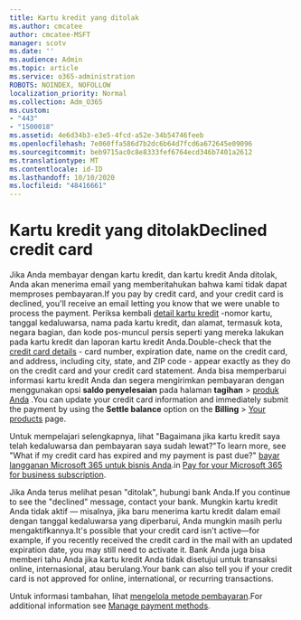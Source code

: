```yaml
---
title: Kartu kredit yang ditolak
ms.author: cmcatee
author: cmcatee-MSFT
manager: scotv
ms.date: ''
ms.audience: Admin
ms.topic: article
ms.service: o365-administration
ROBOTS: NOINDEX, NOFOLLOW
localization_priority: Normal
ms.collection: Adm_O365
ms.custom:
- "443"
- "1500018"
ms.assetid: 4e6d34b3-e3e5-4fcd-a52e-34b54746feeb
ms.openlocfilehash: 7e060ffa586d7b2dc6b64d7fcd6a672645e09096
ms.sourcegitcommit: beb9715ac0c8e8333fef6764ecd346b7401a2612
ms.translationtype: MT
ms.contentlocale: id-ID
ms.lasthandoff: 10/10/2020
ms.locfileid: "48416661"
---
```

# <a name="declined-credit-card"></a><span data-ttu-id="0bf2d-102">Kartu kredit yang ditolak</span><span class="sxs-lookup"><span data-stu-id="0bf2d-102">Declined credit card</span></span>

<span data-ttu-id="0bf2d-103">Jika Anda membayar dengan kartu kredit, dan kartu kredit Anda ditolak, Anda akan menerima email yang memberitahukan bahwa kami tidak dapat memproses pembayaran.</span><span class="sxs-lookup"><span data-stu-id="0bf2d-103">If you pay by credit card, and your credit card is declined, you'll receive an email letting you know that we were unable to process the payment.</span></span> <span data-ttu-id="0bf2d-104">Periksa kembali [detail kartu kredit](https://go.microsoft.com/fwlink/p/?linkid=842054) -nomor kartu, tanggal kedaluwarsa, nama pada kartu kredit, dan alamat, termasuk kota, negara bagian, dan kode pos-muncul persis seperti yang mereka lakukan pada kartu kredit dan laporan kartu kredit Anda.</span><span class="sxs-lookup"><span data-stu-id="0bf2d-104">Double-check that the [credit card details](https://go.microsoft.com/fwlink/p/?linkid=842054) - card number, expiration date, name on the credit card, and address, including city, state, and ZIP code - appear exactly as they do on the credit card and your credit card statement.</span></span> <span data-ttu-id="0bf2d-105">Anda bisa memperbarui informasi kartu kredit Anda dan segera mengirimkan pembayaran dengan menggunakan opsi **saldo penyelesaian** pada halaman **tagihan**  >  [produk Anda](https://go.microsoft.com/fwlink/p/?linkid=842054) .</span><span class="sxs-lookup"><span data-stu-id="0bf2d-105">You can update your credit card information and immediately submit the payment by using the **Settle balance** option on the **Billing** > [Your products](https://go.microsoft.com/fwlink/p/?linkid=842054) page.</span></span>

<span data-ttu-id="0bf2d-106">Untuk mempelajari selengkapnya, lihat "Bagaimana jika kartu kredit saya telah kedaluwarsa dan pembayaran saya sudah lewat?"</span><span class="sxs-lookup"><span data-stu-id="0bf2d-106">To learn more, see "What if my credit card has expired and my payment is past due?"</span></span> <span data-ttu-id="0bf2d-107">[bayar langganan Microsoft 365 untuk bisnis Anda](https://docs.microsoft.com/microsoft-365/commerce/billing-and-payments/pay-for-your-subscription#what-if-my-credit-card-was-declined-and-my-payment-is-past-due).</span><span class="sxs-lookup"><span data-stu-id="0bf2d-107">in [Pay for your Microsoft 365 for business subscription](https://docs.microsoft.com/microsoft-365/commerce/billing-and-payments/pay-for-your-subscription#what-if-my-credit-card-was-declined-and-my-payment-is-past-due).</span></span>
  
<span data-ttu-id="0bf2d-108">Jika Anda terus melihat pesan "ditolak", hubungi bank Anda.</span><span class="sxs-lookup"><span data-stu-id="0bf2d-108">If you continue to see the "declined" message, contact your bank.</span></span> <span data-ttu-id="0bf2d-109">Mungkin kartu kredit Anda tidak aktif — misalnya, jika baru menerima kartu kredit dalam email dengan tanggal kedaluwarsa yang diperbarui, Anda mungkin masih perlu mengaktifkannya.</span><span class="sxs-lookup"><span data-stu-id="0bf2d-109">It's possible that your credit card isn't active—for example, if you recently received the credit card in the mail with an updated expiration date, you may still need to activate it.</span></span> <span data-ttu-id="0bf2d-110">Bank Anda juga bisa memberi tahu Anda jika kartu kredit Anda tidak disetujui untuk transaksi online, internasional, atau berulang.</span><span class="sxs-lookup"><span data-stu-id="0bf2d-110">Your bank can also tell you if your credit card is not approved for online, international, or recurring transactions.</span></span>
  
<span data-ttu-id="0bf2d-111">Untuk informasi tambahan, lihat [mengelola metode pembayaran](https://docs.microsoft.com/microsoft-365/commerce/billing-and-payments/manage-payment-methods).</span><span class="sxs-lookup"><span data-stu-id="0bf2d-111">For additional information see [Manage payment methods](https://docs.microsoft.com/microsoft-365/commerce/billing-and-payments/manage-payment-methods).</span></span>